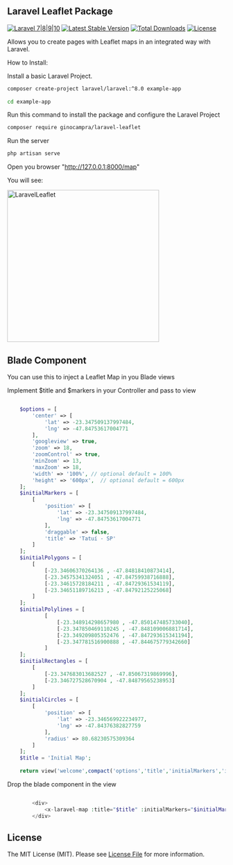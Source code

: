 ## Laravel Leaflet Package

[![Laravel 7|8|9|10](https://img.shields.io/badge/Laravel-8|9|10-orange.svg)](http://laravel.com)
[![Latest Stable Version](https://img.shields.io/packagist/v/ginocampra/laravel-leaflet)](https://packagist.org/packages/ginocampra/laravel-leaflet)
[![Total Downloads](https://poser.pugx.org/ginocampra/laravel-leaflet/downloads.png)](https://packagist.org/packages/ginocampra/laravel-leaflet)
[![License](https://img.shields.io/github/license/mashape/apistatus.svg)](https://packagist.org/packages/ginocampra/laravel-leaflet)

Allows you to create pages with Leaflet maps in an integrated way with Laravel.

How to Install:

Install a basic Laravel Project.

```bash
composer create-project laravel/laravel:^8.0 example-app
 
cd example-app
```

Run this command to install the package and configure the Laravel Project

```bash
composer require ginocampra/laravel-leaflet
```

Run the server

```bash
php artisan serve
```

Open you browser "http://127.0.0.1:8000/map"

You will see:

<img src="https://github.com/ginocampra/laravel-leaflet/blob/master/images/itworks.png" alt="LaravelLeaflet" height="350">

## Blade Component

You can use this to inject a Leaflet Map in you Blade views

Implement $title and $markers in your Controller and pass to view

```php

    $options = [
        'center' => [
            'lat' => -23.347509137997484,
            'lng' => -47.84753617004771
        ],
        'googleview' => true,
        'zoom' => 18,
        'zoomControl' => true,
        'minZoom' => 13,
        'maxZoom' => 18,
        'width' => '100%', // optional default = 100%
        'height' => '600px',  // optional default = 600px
    ];
    $initialMarkers = [
        [
            'position' => [
                'lat' => -23.347509137997484,
                'lng' => -47.84753617004771
            ],
            'draggable' => false,
            'title' => 'Tatuí - SP'
        ]
    ];
    $initialPolygons = [
        [
            [-23.34606370264136 , -47.84818410873414],
            [-23.34575341324051 , -47.84759938716888],
            [-23.34615728184211 , -47.84729361534119],
            [-23.34651189716213 , -47.84792125225068]
        ]
    ];
    $initialPolylines = [
            [
                [-23.348914298657980 , -47.850147485733040],
                [-23.347850469110245 , -47.848109006881714],
                [-23.349209805352476 , -47.847293615341194],
                [-23.347781516900888 , -47.844675779342660]               
            ]
    ];
    $initialRectangles = [
        [
            [-23.347683013682527 , -47.85067319869996],
            [-23.346727528670904 , -47.84879565238953]
        ]
    ];
    $initialCircles = [
        [
            'position' => [ 
                'lat' => -23.346569922234977, 
                'lng' => -47.84376382827759
            ],
            'radius' => 80.68230575309364
        ]
    ];
    $title = 'Initial Map';
    
    return view('welcome',compact('options','title','initialMarkers','initialPolygons','initialPolylines','initialRectangles','initialCircles'));

```

Drop the blade component in the view

```php

        <div>
            <x-laravel-map :title="$title" :initialMarkers="$initialMarkers" :initialPolygons="$initialPolygons" :initialPolylines="$initialPolylines" :initialRectangles="$initialRectangles" :initialCircles="$initialCircles" :options="$options"/>
        </div>

```

## License

The MIT License (MIT). Please see [License File](https://github.com/ginocampra/laravel-leaflet/blob/master/LICENSE.md) for more information.
